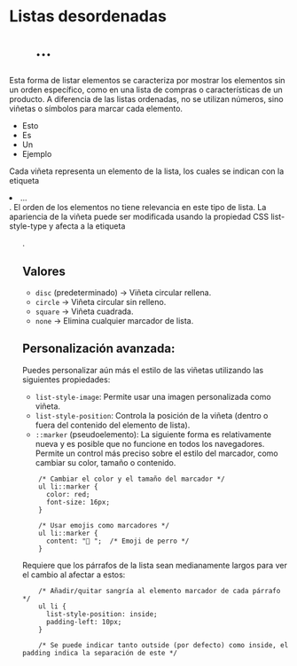 
# Listas desordenadas <ul> ... </ul>
Esta forma de listar elementos se caracteriza por mostrar los elementos sin un orden específico, como en una lista de compras o características de un producto. A diferencia de las listas ordenadas, no se utilizan números, sino viñetas o símbolos para marcar cada elemento.

* Esto
* Es
* Un
* Ejemplo

Cada viñeta representa un elemento de la lista, los cuales se indican con la etiqueta <li> ... </li>. El orden de los elementos no tiene relevancia en este tipo de lista. La apariencia de la viñeta puede ser modificada usando la propiedad CSS list-style-type y afecta a la etiqueta <ul>.

## Valores
* `disc` (predeterminado) -> Viñeta circular rellena.
* `circle` -> Viñeta circular sin relleno.
* `square` -> Viñeta cuadrada.
* `none` -> Elimina cualquier marcador de lista.

## Personalización avanzada:
Puedes personalizar aún más el estilo de las viñetas utilizando las siguientes propiedades:

*  `list-style-image`: Permite usar una imagen personalizada como viñeta.
*  `list-style-position`: Controla la posición de la viñeta (dentro o fuera del contenido del elemento de lista).
*  `::marker` (pseudoelemento): La siguiente forma es relativamente nueva y es posible que no funcione en todos los navegadores. Permite un control más preciso sobre el estilo del marcador, como cambiar su color, tamaño o contenido.

```
    /* Cambiar el color y el tamaño del marcador */
    ul li::marker {
      color: red;
      font-size: 16px;
    }
```

```
    /* Usar emojis como marcadores */
    ul li::marker {
      content: "🐶 ";  /* Emoji de perro */
    }
```

Requiere que los párrafos de la lista sean medianamente largos para ver el cambio al afectar a estos:

```
    /* Añadir/quitar sangría al elemento marcador de cada párrafo */
    ul li {
      list-style-position: inside;
      padding-left: 10px;
    }

    /* Se puede indicar tanto outside (por defecto) como inside, el padding indica la separación de este */
```